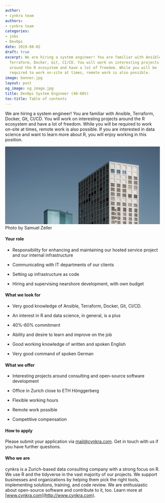```yaml
---
author:
- cynkra team
authors:
- cynkra team
categories:
- jobs
- DevOps
date: 2019-08-02
draft: true
excerpt: We are hiring a system engineer! You are familiar with Ansible,
  Terraform, Docker, Git, CI/CD. You will work on interesting projects
  around the R ecosystem and have a lot of freedom. While you will be
  required to work on-site at times, remote work is also possible.
image: banner.jpg
layout: post
og_image: og_image.jpg
title: DevOps System Engineer (40-60%)
toc-title: Table of contents
---
```


We are hiring a system engineer! You are familiar with Ansible,
Terraform, Docker, Git, CI/CD. You will work on interesting projects
around the R ecosystem and have a lot of freedom. While you will be
required to work on-site at times, remote work is also possible. If you
are interested in data science and want to learn more about R, you will
enjoy working in this position.

![Illustration](banner.jpg)
Photo by Samuel Zeller

#### Your role

-   Responsibility for enhancing and maintaining our hosted service
    project and our internal infrastructure

-   Communicating with IT departments of our clients

-   Setting up infrastructure as code

-   Hiring and supervising nearshore development, with own budget

#### What we look for

-   Very good knowledge of Ansible, Terraform, Docker, Git, CI/CD.

-   An interest in R and data science, in general, is a plus

-   40%-60% commitment

-   Ability and desire to learn and improve on the job

-   Good working knowledge of written and spoken English

-   Very good command of spoken German

#### What we offer

-   Interesting projects around consulting and open-source software
    development

-   Office in Zurich close to ETH Hönggerberg

-   Flexible working hours

-   Remote work possible

-   Competitive compensation

#### How to apply

Please submit your application via <mail@cynkra.com>. Get in touch with
us if you have further questions.

#### Who we are

cynkra is a Zurich-based data consulting company with a strong focus on
R. We use R and the tidyverse in the vast majority of our projects. We
support businesses and organizations by helping them pick the right
tools, implementing solutions, training, and code review. We are
enthusiastic about open-source software and contribute to it, too. Learn
more at [www.cynkra.com](http://www.cynkra.com).
